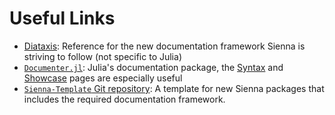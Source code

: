# Useful Links

- [Diataxis](https://diataxis.fr/): Reference for the new 
    documentation framework Sienna is striving to follow (not specific to Julia)
- [`Documenter.jl`](https://documenter.juliadocs.org/stable/): Julia's documentation
    package, the [Syntax](https://documenter.juliadocs.org/stable/man/syntax/) and
    [Showcase](https://documenter.juliadocs.org/stable/showcase/) pages are
    especially useful
- [`Sienna-Template` Git repository](https://github.com/NREL-Sienna/Sienna-Template): A
    template for new Sienna packages that includes the required documentation framework.
